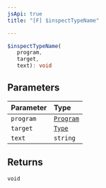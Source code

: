 ```yaml
---
jsApi: true
title: "[F] $inspectTypeName"

---
```

```ts
$inspectTypeName(
   program, 
   target, 
   text): void
```

## Parameters

| Parameter | Type |
| :------ | :------ |
| `program` | [`Program`](../interfaces/Program.md) |
| `target` | [`Type`](../type-aliases/Type.md) |
| `text` | `string` |

## Returns

`void`
